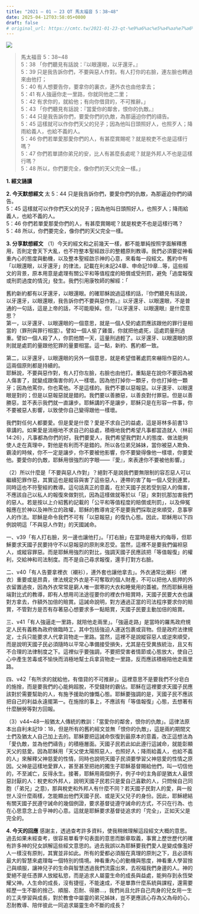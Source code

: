 ```yaml
---
title: "2021 – 01 – 23 QT 馬太福音 5：38~48"
date: 2025-04-12T03:58:05+0800
draft: false
# original_url: https://cmtc.tw/2021-01-23-qt-%e9%a6%ac%e5%a4%aa%e7%a6%8f%e9%9f%b3-5%ef%bc%9a3848
---
```


![](/images/qt.jpg)
> 馬太福音 5：38\~48  
> 5：38 「你們聽見有話說：『以眼還眼，以牙還牙。』  
> 5：39 只是我告訴你們，不要與惡人作對。有人打你的右臉，連左臉也轉過來由他打；  
> 5：40 有人想要告你，要拿你的裏衣，連外衣也由他拿去；  
> 5：41 有人強逼你走一里路，你就同他走二里；  
> 5：42 有求你的，就給他；有向你借貸的，不可推辭。」  
> 5：43 「你們聽見有話說：『當愛你的鄰舍，恨你的仇敵。』  
> 5：44 只是我告訴你們，要愛你們的仇敵，為那逼迫你們的禱告。  
> 5：45 這樣就可以作你們天父的兒子；因為他叫日頭照好人，也照歹人；降雨給義人，也給不義的人。  
> 5：46 你們若單愛那愛你們的人，有甚麼賞賜呢？就是稅吏不也是這樣行嗎？  
> 5：47 你們若單請你弟兄的安，比人有甚麼長處呢？就是外邦人不也是這樣行嗎？  
> 5：48 所以，你們要完全，像你們的天父完全一樣。」

**1. 經文誦讀**

**2.  今天默想經文**
太 5：44 只是我告訴你們，要愛你們的仇敵，為那逼迫你們的禱告。  
5：45 這樣就可以作你們天父的兒子；因為他叫日頭照好人，也照歹人；降雨給義人，也給不義的人。  
5：46 你們若單愛那愛你們的人，有甚麼賞賜呢？就是稅吏不也是這樣行嗎？  
5：48 所以，你們要完全，像你們的天父完全一樣。

**3. 分享默想經文**
（1）今天的經文和之前幾天一樣，都不能單純按照字面解釋應用，否則定會天下大亂，也不符整本聖經啟示的整體原則教導。我們必須要從神看重內心的態度與動機，以及整本聖經啟示神的心意，來看每一段經文。舊約中有「以眼還眼，以牙還牙」的律法，記載在利未記24章、申命記19章…等，這些經文的背景，原本用意是處理有關公平和等值程度的賠償或受刑罰，避免「過度報復或刑罰過度的情況」發生。我們引用康牧師的解經：「

舊約新約都有以牙還牙，以眼還眼。的確耶穌說過這樣的話，『你們聽見有話說，以牙還牙，以眼還眼，我告訴你們不要與惡作對。』以牙還牙、以眼還眼，不是普通的一句話，這是上帝的話，不可能廢掉。但，『以牙還牙、以眼還眼』是什麼意思？  
第一，以牙還牙、以眼還眼的一個意思，就是一個人受的處罰應該跟他的罪行是相當的（罪刑與罪行相當）。譬如一個人偷了雞蛋，你就把他處死，這處罰量刑過重。譬如一個人殺了人，你罰他關一天，這量刑過輕了。以牙還牙、以眼還眼的原則就是處罰的量跟他犯罪的量要相當。這一點，新約、舊約都一致。

第二，以牙還牙，以眼還眼的另外一個意思，就是希望借著處罰來嚇阻作惡的人。這兩個原則都是持續的。  
耶穌說，不要與惡作對，有人打你左臉，右臉也由他打。重點是在說你不要因為被人傷害了，就變成跟傷害你的人一樣壞。因為他打掉你一顆牙，你也打掉他一顆牙；因為他罵你，你也罵他。不是這樣的。我們不要以惡報惡。以牙還牙、以眼還眼是對的；但是以惡報惡就是錯的。我們要以善勝惡，以善良對付罪惡。但是以善勝惡，並不表示我們就一直讓步。耶穌講的不是讓步，耶穌只是在形容一件事，你不要被惡人影響，以致使你自己變得跟他一樣壞。

我們對任何人都要愛。但是愛是什麼？愛是不求自己的益處，這是哥林多前書13章講的。如果愛是消極地不求自己的益處，積極地我們希望凡事都當造就人（林前14:26），凡事都為你們的好。我們要愛人，我們希望我們對人的態度、做法能夠使人走在真理中，對他是有利而不是錯的。所以各位弟兄姊妹，當你被惡人欺負、霸淩的時候，你不一定是讓步，你不要被他影響，你不要變得像他一樣壞，你要愛他。要愛你的仇敵，耶穌用很強烈的字眼——『愛』，來表達你不要被他影響。」

（2）所以什麼是「不要與惡人作對」？絕對不是說我們要無限制的容忍惡人可以繼續犯罪作惡，其實這也是縱容與害了這些惡人，連帶的害了每一個人受到連累，同時這也不符聖經的教導。這句話真正的意義，在於天國子民若受到惡人的傷害，不應該自己以私人的報復來做對抗，因為這樣做就等於以「惡」來對抗那加害我們的惡人。若是按以上介紹舊約記載的「公平和等值程度的賠償或刑罰」，以及伸冤報應在於神以及神所立的政權，耶穌的教導肯定不是要我們採取逆來順受，息事寧人的作法。耶穌是命令我們不可有「以惡報惡」的復仇心態。因此，耶穌用以下四例說明這「不與惡人作對」的天國誡命。

一、v39「有人打右臉，另一邊也讓他打」。「打右臉」在當時是極大的侮辱，但耶穌要求天國子民要持守不以惡報惡的原則來忍受。當然，這裡不是要我們偏袒惡人，或縱容罪惡。而是耶穌用強烈的對比，強調天國子民應該把「等值報復」的權利，交給神和司法制度。而不是自己尋求報復，還手打對方右臉。

二、v40「有人告要拿裡衣（襯衫），連外套也讓他拿去」。外衣通常比襯衫（裡衣）重要或是昂貴，律法規定外衣是不可奪取的個人財產，不可以把他人抵押的外衣留置過夜，因為外衣常常是窮人唯一禦寒的大衣和睡覺用的蓋被。然而耶穌用極端對比式的教導，即有人想用司法途徑要你的裡衣作賠賞時，天國子民要大衣也讓對方拿去，作額外加倍的賠賞。這誡命說明，對方通過正當的司法程序要求你的賠賞，不管對方是否有存著惡心想要求多一點賠賞，天國子民要主動加倍的賠賞。

三、v41「有人強逼走一里路，就陪他走兩里」。「強逼走路」是當時的羅馬政府規定人民有義務為政府做臨時工，其中包括強迫人運送包裹或貨物。但是政府法律規定，士兵只能要求人代拿貨物走一里路。當然，這裡不是說縱容惡人或逆來順受，而是說明天國子民必須隨時以平常心準備接受損失，尤其是在受異族統治，且又有不合理的法律制度之下。這裡似乎要強調，不要把受害者情節或心態放大，使自己心中產生苦毒或不愉快而消極地幫士兵拿貨物走一里路，反而應該積極陪他走兩里路。

四、v42「有所求的就給他，有借貸的不可推辭」。這裡意思不是要我們不分皂白的施捨，而是要我們的心能夠超脫，不受錢財的霸佔。耶穌在這裡要求天國子民應該對於需要幫助的人，有施予援助的慷慨心態。耶穌要強調的是，天國子民不應該把自己的利益永遠擺第一。在施捨的事上，不應該有「等值報復」心態，去想著有什麼酬勞等對方回報。

（3）v44\~48一般猶太人傳統的教訓：「當愛你的鄰舍，恨你的仇敵」。這律法原本出自利未記19：18，但是所有的舊約經文並無「恨你的仇敵」，這是兩約期間文士們及猶太人自己加上去的。耶穌要把這誡命恢復到最原本的意義，改正這想法為「愛仇敵，並為他們禱告」的積極層面。天國子民若此如此遵行這誡命，就能彰顯天父的慈愛。因為耶穌用「天父使太陽照惡人，也照好人；降雨給義人，也給不義的人」來解釋父神慈愛的性情，同時也說明天國子民須要學習父神慈愛的性情之原因。父神是這樣地愛罪人，甚至甚至把祂的獨生子耶穌基督賜給他們，叫一切信他的，不至滅亡，反得永生。接著，耶穌用兩個例子，例子中的主角卻是猶太人最恨惡討厭的人：稅吏和外邦人，說明天國子民若只是愛自己喜歡的人，只問候自己同胞（「弟兄」之意)，那與稅吏和外邦人有什麼不同？若天國子民對人的愛，與一般世人沒什麼兩樣，怎能顯出他們天國子民、或是天父兒子的身份。因此，耶穌總結有關天國子民遵守誡命的幾個例證，要求基督徒遵守誡命的方式，不只在行為、也在心思意念上合乎神的心意。這就是耶穌要求基督徒追求的「完全」，正如天父是完全的。

**4. 今天的回應**
感謝主，透過查考許多資料，使我稍微理解這段經文大概的意思。過去如果未經查考，很容易單看字句表面的意思而斷章取義，事實上歷世歷代的確有許多神的兒女誤解這些經文意思的。過去我誤以為耶穌要我們愛人是變成像濫好人一樣沒有原則，其實並非如此。所有的愛都必須服在真理的原則之下，且必須有最大的智慧來處理每一個特別的情境。神看重內心的動機與態度，神看重人學習捨己與順服，讓神兒子的生命與智慧透過我們流露出來，去祝福我們身邊的人。神的愛絕不是任憑罪人放縱私慾，而是追求人屬靈生命的成長與益處，能夠存到永恆榮耀父神。人生命的成長，沒有捷徑，不能速成，不是單靠什麼系統與課程，還需要經歷一生不斷的捨己、順服、忍耐、得勝…，我們尚且允許自己肉身的兒女用一生的工夫學習與成長，對於教會中屬靈的弟兄姊妹，豈不更應該心存為父為母的心，忍耐教導、陪伴彼此一同追求屬靈生命不斷的成長？
